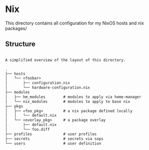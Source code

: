 # Nix

This directory contains all configuration for my NixOS hosts and nix packages/

## Structure

```txt

A simplified overview of the layout of this directory.

.
├── hosts
│   └── <foobar>
│       ├── configuration.nix
│       └── hardware-configuration.nix
├── modules
│   ├── hm_modules        # modules to apply via home-manager
│   └── nix_modules       # modules to apply to base nix
├── pkgs
│   ├── <foo_pkg>         # a nix package defined locally
│   │   └── default.nix
│   └── <overlay_pkg>     # a package overlay
│       ├── default.nix
│       └── foo.diff
├── profiles              # user profiles
├── secrets               # secrets via sops
└── users                 # user definition
```

